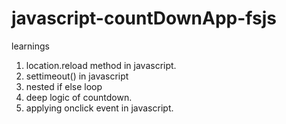 # javascript-countDownApp-fsjs


learnings
1. location.reload method in javascript.
2. settimeout() in javascript
3. nested if else loop
4. deep logic of countdown.
5. applying onclick event in javascript.